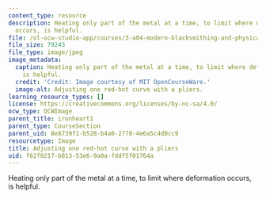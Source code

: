 ```yaml
---
content_type: resource
description: Heating only part of the metal at a time, to limit where deformation
  occurs, is helpful.
file: /ol-ocw-studio-app/courses/3-a04-modern-blacksmithing-and-physical-metallurgy-fall-2008/f62f0217b81353e69a0afddf5f01764a_126.jpg
file_size: 79243
file_type: image/jpeg
image_metadata:
  caption: Heating only part of the metal at a time, to limit where deformation occurs,
    is helpful.
  credit: 'Credit: Image courtesy of MIT OpenCourseWare.'
  image-alt: Adjusting one red-hot curve with a pliers.
learning_resource_types: []
license: https://creativecommons.org/licenses/by-nc-sa/4.0/
ocw_type: OCWImage
parent_title: ironheart1
parent_type: CourseSection
parent_uid: 8e8739f1-b528-b4a0-2770-4e6a5c4d0cc9
resourcetype: Image
title: Adjusting one red-hot curve with a pliers
uid: f62f0217-b813-53e6-9a0a-fddf5f01764a
---
```

Heating only part of the metal at a time, to limit where deformation occurs, is helpful.